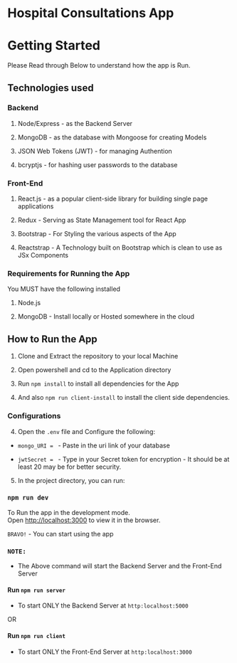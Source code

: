 # Hospital Consultations App

# Getting Started
Please Read through Below to understand how the app is Run.

## Technologies used

### Backend

1. Node/Express - as the Backend Server

2. MongoDB - as the database with Mongoose for creating Models

3. JSON Web Tokens (JWT) - for managing Authention

4. bcryptjs - for hashing user passwords to the database

### Front-End

1. React.js - as a popular client-side library for building single page applications

2. Redux - Serving as State Management tool for React App

3. Bootstrap - For Styling the various aspects of the App

4. Reactstrap - A Technology built on Bootstrap which is clean to use as JSx Components


### Requirements for Running the App

You MUST have the following installed

1. Node.js

2. MongoDB - Install locally or Hosted somewhere in the cloud

## How to Run the App

1. Clone and Extract the repository to your local Machine

2. Open powershell and cd to the Application directory

3. Run `npm install` to install all dependencies for the App

4. And also `npm run client-install` to install the client side dependencies.

### Configurations

4. Open the `.env` file and Configure the following:

- `mongo_URI = ` - Paste in the uri link of your database

- `jwtSecret = ` - Type in your Secret token for encryption - It should be at least 20 may be for better security.

5. In the project directory, you can run:

### `npm run dev`

To Run the app in the development mode.\
Open [http://localhost:3000](http://localhost:3000) to view it in the browser.

`BRAVO!` - You can start using the app

### `NOTE:` 
- The Above command will start the Backend Server and the Front-End Server

#### Run `npm run server` 
- To start ONLY the Backend Server
at `http:localhost:5000`

OR 
#### Run `npm run client` 
- To start ONLY the Front-End Server
at `http:localhost:3000`